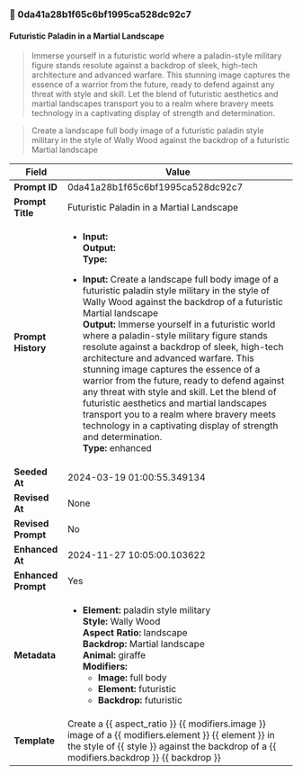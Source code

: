 

### 📜 0da41a28b1f65c6bf1995ca528dc92c7

#### Futuristic Paladin in a Martial Landscape

> Immerse yourself in a futuristic world where a paladin-style military figure stands resolute against a backdrop of sleek, high-tech architecture and advanced warfare. This stunning image captures the essence of a warrior from the future, ready to defend against any threat with style and skill. Let the blend of futuristic aesthetics and martial landscapes transport you to a realm where bravery meets technology in a captivating display of strength and determination.

> Create a landscape full body image of a futuristic paladin style military in the style of Wally Wood against the backdrop of a futuristic Martial landscape

| Field          | Value                                                                                                                                                                      |
|----------------|----------------------------------------------------------------------------------------------------------------------------------------------------------------------------|
| **Prompt ID**  | 0da41a28b1f65c6bf1995ca528dc92c7                                                                                                                                                            |
| **Prompt Title**  | Futuristic Paladin in a Martial Landscape                                                                                                                                                            |
| **Prompt History** | <ul><li>**Input:**  <br> **Output:**  <br> **Type:** </li></ul><ul><li>**Input:** Create a landscape full body image of a futuristic paladin style military in the style of Wally Wood against the backdrop of a futuristic Martial landscape <br> **Output:** Immerse yourself in a futuristic world where a paladin-style military figure stands resolute against a backdrop of sleek, high-tech architecture and advanced warfare. This stunning image captures the essence of a warrior from the future, ready to defend against any threat with style and skill. Let the blend of futuristic aesthetics and martial landscapes transport you to a realm where bravery meets technology in a captivating display of strength and determination. <br> **Type:** enhanced</li></ul> |
| **Seeded At** | 2024-03-19 01:00:55.349134                                                                                                                                                   |
| **Revised At** | None                                                                                                                                                   |
| **Revised Prompt** | No                                                                                                                                                                      |
| **Enhanced At** | 2024-11-27 10:05:00.103622                                                                                                                                                  |
| **Enhanced Prompt** | Yes                                                                                                                                                                    |
| **Metadata**   | <ul><li>**Element:** paladin style military <br> **Style:** Wally Wood <br> **Aspect Ratio:** landscape <br> **Backdrop:** Martial landscape <br> **Animal:** giraffe <br> **Modifiers:**<ul><li>**Image:** full body</li><li>**Element:** futuristic</li><li>**Backdrop:** futuristic</li></ul></li></ul> |
| **Template**   | Create a {{ aspect_ratio }} {{ modifiers.image }} image of a {{ modifiers.element }} {{ element }} in the style of {{ style }} against the backdrop of a {{ modifiers.backdrop }} {{ backdrop }}                                                                                                                                           |


